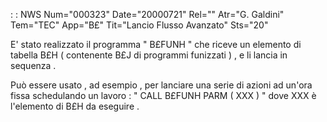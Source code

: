  :  : NWS Num="000323" Date="20000721" Rel="" Atr="G. Galdini" Tem="TEC" App="B£" Tit="Lancio Flusso Avanzato" Sts="20"

E' stato realizzato il programma  " B£FUNH " che riceve un elemento di tabella B£H ( contenente B£J
di programmi funizzati ) , e li lancia in sequenza .

Può essere usato , ad esempio , per lanciare una serie di azioni ad un'ora fissa schedulando un lavoro  : 
 " CALL B£FUNH PARM ( XXX )  "     dove XXX è l'elemento di B£H da eseguire .



